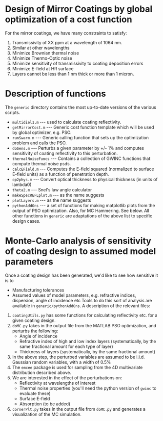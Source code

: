 # Design of Mirror Coatings by global optimization of a cost function

For the mirror coatings, we have many constraints to satisfy:

1. Transmissivity of XX ppm at a wavelength of 1064 nm.
1. Similar at other wavelengths
1. Minimize Brownian thermal noise
1. Minimize Thermo-Optic noise
1. Minimize sensitivity of transmissivity to coating deposition errors
1. Minimize E-field at HR surface
1. Layers cannot be less than 1 nm thick or more than 1 micron.

# Description of functions
The `generic` directory contains the most up-to-date versions of the various scripts.
 * `multidiel1.m` --- used to calculate coating reflectivity.
 * `getMirrorCost.m` --- Generic cost function template which will be used by global optimizer, e.g. PSO.
 * `runSwarm.m` --- Generic calling function that sets up the optimization problem and calls the PSO.
 * `doSens.m` --- Perturbs a given parameter by +/- 1% and computes sensitivity of coating reflectivity to this perturbation.
 * `thermalNoiseFuncs` --- Contains a collection of GWINC functions that compute thermal noise psds.
 * `calcEField.m` --- Computes the E-field squared (normalized to surface E-field units) as a function of penetration depth.
 * `op2phys.m` --- Convert optical thickness to physical thickness (in units of lambda0)
 * `theta2.m` --- Snel's law angle calculator
 * `makeSpecREFLplot.m` --- as the name suggests
 * `plotLayers.m` --- as the name suggests
 * `pythonAddOns` --- a set of functions for making matplotlib plots from the output of PSO optimization. Also, for MC Hammering. See below.
All other functions in `generic` are adaptations of the above list to specific design cases.


# Monte-Carlo analysis of sensitivity of coating design to assumed model parameters
Once a coating design has been generated, we'd like to see how sensitive it is to 
 * Manufacturing tolerances
 * Assumed values of model parameters, e.g. refractive indices, dispersion, angle of incidence etc
Tools to do this sort of analysis are available in `generic/pythonAddOns`. A description of the relevant files:
1. `coatingUtils.py` has some functions for calculating reflectivity etc. for a given coating design.
2. `doMC.py` takes in the output file from the MATLAB PSO optimization, and perturbs the following:
	* Angle of incidence
	* Refractive index of high and low index layers (systematically, by the same fractional amount for each type of layer)
	* Thickness of layers (systematically, by the same fractional amount)
3. In the above step, the perturbed variables are assumed to be i.i.d. Gaussian random variables, with a width of 0.5%
4. The `emcee` package is used for sampling from the 4D multivariate distribution described above.
5. We are interested in the effect of the perturbations on:
	* Reflectivity at wavelengths of interest
	* Thermal noise properties (you'll need the python version of `gwinc` to evaluate these)
	* Surface E-field 
	* Absorption (to be added)
6. `cornerPlt.py` takes in the output file from `doMC.py` and generates a visualization of the MC simulation.
